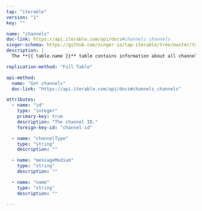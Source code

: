 ```yaml
---
tap: "iterable"
version: "1"
key: ""

name: "channels"
doc-link: https://api.iterable.com/api/docs#channels_channels
singer-schema: https://github.com/singer-io/tap-iterable/tree/master/tap_iterable/schemas/channels.json
description: |
  The **{{ table.name }}** table contains information about all channels within your {{ integration.display_name }} project.

replication-method: "Full Table"

api-method:
  name: "Get channels"
  doc-link: "https://api.iterable.com/api/docs#channels_channels"

attributes:
  - name: "id"
    type: "integer"
    primary-key: true
    description: "The channel ID."
    foreign-key-id: "channel-id"

  - name: "channelType"
    type: "string"
    description: ""

  - name: "messageMedium"
    type: "string"
    description: ""

  - name: "name"
    type: "string"
    description: ""

---
```

